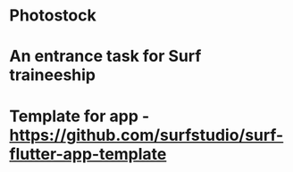 # Photostock

# An entrance task for Surf traineeship

# Template for app - https://github.com/surfstudio/surf-flutter-app-template
